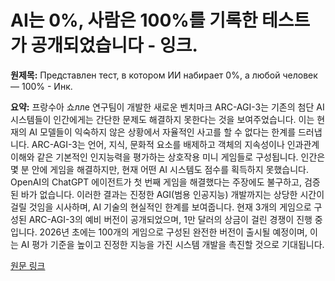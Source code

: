 # AI는 0%, 사람은 100%를 기록한 테스트가 공개되었습니다 - 잉크.

**원제목:** Представлен тест, в котором ИИ набирает 0%, а любой человек — 100% - Инк.

**요약:** 프랑수아 쇼лле 연구팀이 개발한 새로운 벤치마크 ARC-AGI-3는 기존의 첨단 AI 시스템들이 인간에게는 간단한 문제도 해결하지 못한다는 것을 보여주었습니다.  이는 현재의 AI 모델들이 익숙하지 않은 상황에서 자율적인 사고를 할 수 없다는 한계를 드러냅니다.  ARC-AGI-3는 언어, 지식, 문화적 요소를 배제하고 객체의 지속성이나 인과관계 이해와 같은 기본적인 인지능력을 평가하는 상호작용 미니 게임들로 구성됩니다.  인간은 몇 분 안에 게임을 해결하지만, 현재 어떤 AI 시스템도 점수를 획득하지 못했습니다.  OpenAI의 ChatGPT 에이전트가 첫 번째 게임을 해결했다는 주장에도 불구하고,  검증된 바가 없습니다.  이러한 결과는 진정한 AGI(범용 인공지능) 개발까지는 상당한 시간이 걸릴 것임을 시사하며,  AI 기술의 현실적인 한계를 보여줍니다.  현재 3개의 게임으로 구성된  ARC-AGI-3의 예비 버전이 공개되었으며,  1만 달러의 상금이 걸린 경쟁이 진행 중입니다.  2026년 초에는 100개의 게임으로 구성된 완전한 버전이 출시될 예정이며,  이는 AI 평가 기준을 높이고 진정한 지능을 가진 시스템 개발을 촉진할 것으로 기대됩니다.

[원문 링크](https://incrussia.ru/news/predstavlen-test-v-kotorom-ii-nabiraet-0-a-lyuboj-chelovek-100/)
